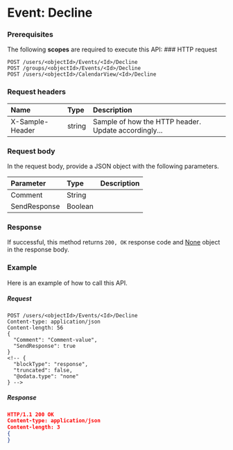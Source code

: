 # Event: Decline


### Prerequisites
The following **scopes** are required to execute this API: ### HTTP request
<!-- { "blockType": "ignored" } -->
```http
POST /users/<objectId>/Events/<Id>/Decline
POST /groups/<objectId>/Events/<Id>/Decline
POST /users/<objectId>/CalendarView/<Id>/Decline

```
### Request headers
| Name       | Type | Description|
|:---------------|:--------|:----------|
| X-Sample-Header  | string  | Sample of how the HTTP header. Update accordingly...|

### Request body
In the request body, provide a JSON object with the following parameters.

| Parameter	   | Type	|Description|
|:---------------|:--------|:----------|
|Comment|String||
|SendResponse|Boolean||

### Response
If successful, this method returns `200, OK` response code and [None](../resources/none.md) object in the response body.

### Example
Here is an example of how to call this API.
##### Request
<!-- {
  "blockType": "request",
  "name": "event_decline"
}-->
```http
POST /users/<objectId>/Events/<Id>/Decline
Content-type: application/json
Content-length: 56
{
  "Comment": "Comment-value",
  "SendResponse": true
}
<!-- {
  "blockType": "response",
  "truncated": false,
  "@odata.type": "none"
} -->
```
##### Response
```json
HTTP/1.1 200 OK
Content-type: application/json
Content-length: 3
{
}
```

<!-- uuid: a70a6244-d7d2-4032-b807-46958f0556e9
2015-10-15 04:04:55 UTC -->
<!-- {
  "type": "#page.annotation",
  "description": "Event: Decline",
  "keywords": "",
  "section": "documentation",
  "tocPath": ""
}-->